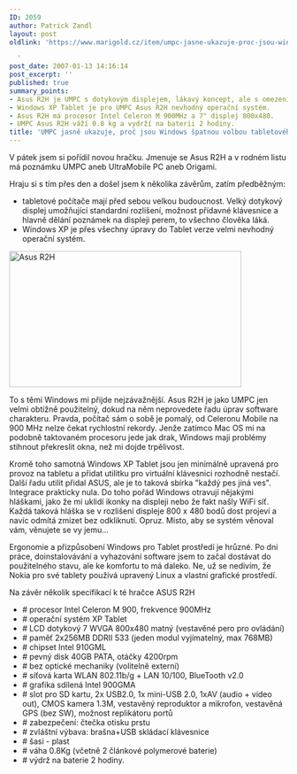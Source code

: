 ```yaml
---
ID: 2059
author: Patrick Zandl
layout: post
oldlink: 'https://www.marigold.cz/item/umpc-jasne-ukazuje-proc-jsou-windows-spatnou-volbou-tabletoveho-sveta

  '
post_date: 2007-01-13 14:16:14
post_excerpt: ''
published: true
summary_points:
- Asus R2H je UMPC s dotykovým displejem, lákavý koncept, ale s omezeními.
- Windows XP Tablet je pro UMPC Asus R2H nevhodný operační systém.
- Asus R2H má procesor Intel Celeron M 900MHz a 7" displej 800x480.
- UMPC Asus R2H váží 0.8 kg a vydrží na baterii 2 hodiny.
title: 'UMPC jasně ukazuje, proč jsou Windows špatnou volbou tabletového světa'
---
```


<texy>V pátek jsem si pořídil novou hračku. Jmenuje se Asus R2H a v rodném listu má poznámku UMPC aneb UltraMobile PC aneb Origami.

Hraju si s tím přes den a došel jsem k několika závěrům, zatím předběžným:

   <ul>
 <li>tabletové počítače mají před sebou velkou budoucnost. Velký dotykový displej umožňující standardní rozlišení, možnost přídavné klávesnice a hlavně dělání poznámek na displeji perem, to všechno člověka láká.</li>

<li>Windows XP je přes všechny úpravy do Tablet verze velmi nevhodný operační systém.</li></ul>




<img src="http://www.marigold.cz/wp-content/asusR2H.jpg" width="420" height="246" alt="Asus R2H" title="Asus R2H" />

<!--more-->

To s těmi Windows mi přijde nejzávažnější. Asus R2H je jako UMPC jen velmi obtížně použitelný, dokud na něm neprovedete řadu úprav software charakteru. Pravda, počítač sám o sobě je pomalý, od Celeronu Mobile na 900 MHz nelze čekat rychlostní rekordy. Jenže zatímco Mac OS mi na podobně taktovaném procesoru jede jak drak, Windows maji problémy stihnout překreslit okna, než mi dojde trpělivost.

Kromě toho samotná Windows XP Tablet jsou jen minimálně upravená pro provoz na tabletu a přidat utilitku pro virtuální klávesnici rozhodně nestačí. Další řadu utilit přidal ASUS, ale je to taková sbírka  "každý pes jiná ves". Integrace prakticky nula. Do toho pořád Windows otravují nějakými hláškami, jako že mi uklidí ikonky na displeji nebo že fakt našly WiFi síť. Každá taková hláška se v rozlišení displeje 800 x 480 bodů dost projeví a navíc odmítá zmizet bez odkliknutí. Opruz. Misto, aby se systém věnoval vám, věnujete se vy jemu...

Ergonomie a přizpůsobení Windows pro Tablet prostředí je hrůzné. Po dni práce, doinstalovávání a vyhazování software jsem to začal dostávat do použitelného stavu, ale ke komfortu to má daleko. Ne, už se nedivím, že Nokia pro své tablety  používá upravený Linux a vlastní grafické prostředí.

Na závěr několik specifikací k té hračce ASUS R2H

<ul>
<li># procesor Intel Celeron M 900, frekvence 900MHz</li><li>
# operační systém XP Tablet</li><li>
# LCD dotykový 7 WVGA 800x480 matný (vestavěné pero pro ovládání)</li><li>
# paměť 2x256MB DDRII 533 (jeden modul vyjímatelný, max 768MB)</li><li>
# chipset Intel 910GML</li><li>
# pevný disk 40GB PATA, otáčky 4200rpm</li><li>
# bez optické mechaniky (volitelně externí)</li><li>
# síťová karta WLAN 802.11b/g + LAN 10/100, BlueTooth v2.0</li><li>
# grafika sdílená Intel 900GMA</li><li>
# slot pro SD kartu, 2x USB2.0, 1x mini-USB 2.0, 1xAV (audio + video out), CMOS kamera 1.3M, vestavěný reproduktor a mikrofon, vestavěná GPS (bez SW), možnost replikátoru portů</li><li>
# zabezpečení: čtečka otisku prstu</li><li>
# zvláštní výbava: brašna+USB skládací klávesnice</li><li>
# šasi - plast</li><li>
# váha 0.8Kg (včetně 2 článkové polymerové baterie)</li><li>
# výdrž na baterie 2 hodiny.</li>

</ul>